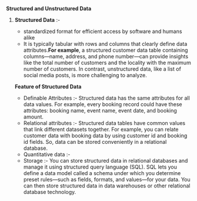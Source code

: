 **Structured and Unstructured Data**

1. **Structured Data** :-
     - standardized format for efficient access by software and humans alike
     - It is typically tabular with rows and columns that clearly define data attributes.**For example**, a structured customer data table 
       containing columns—name, address, and phone number—can provide insights like the total number of customers and the locality with the 
       maximum number of customers. In contrast, unstructured data, like a list of social media posts, is more challenging to analyze.
     
     **Feature of Structured Data**
      - Definable Attributes :- Structured data has the same attributes for all data values.  For example, every booking record could have 
        these attributes: booking name, event name, event date, and booking amount.
      - Relational attributes :- Structured data tables have common values that link different datasets together. For example, you can 
        relate customer data with booking data by using customer id and booking id fields. So, data can be stored conveniently in 
        a relational database.
      - Quantitative data :- 
      - Storage :- You can store structured data in relational databases and manage it using structured query language (SQL). SQL lets you           define a data model called a schema under which you determine preset rules—such as fields, formats, and values—for your data. You            can then store structured data in data warehouses or other relational database technology.
 
